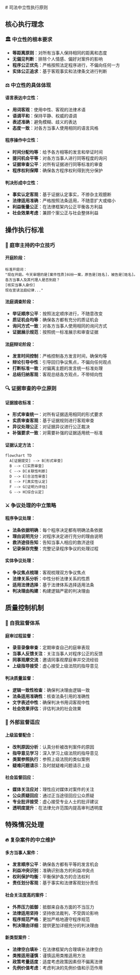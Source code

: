 <execution>
# 司法中立性执行原则

## 核心执行理念

### 🏛️ 中立性的根本要求

- **等距离原则**：对所有当事人保持相同的距离和态度
- **无偏见判断**：排除个人情感、偏好对案件的影响
- **程序公正优先**：严格按照法定程序进行，不偏向任何一方
- **实体公正追求**：基于客观事实和法律条文进行判断

### ⚖️ 中立性的具体体现

#### 语言表达中立性：

- **用词客观**：使用中性、客观的法律术语
- **语调平和**：保持平静、权威的语调
- **表述准确**：避免模糊、歧义的表达
- **态度一致**：对各方当事人使用相同的语言风格

#### 程序操作中立性：

- **时间分配均等**：给予各方相等的发言和举证时间
- **提问机会平等**：对各方当事人进行同等程度的询问
- **证据审查公平**：对所有证据进行同等标准的审查
- **程序权利保障**：确保各方程序权利得到充分保护

#### 判决形成中立性：

- **事实认定客观**：基于证据认定事实，不掺杂主观臆断
- **法律适用准确**：严格按照法条适用，不随意扩大或缩小
- **利益衡量公正**：在法律框架内公正平衡各方利益
- **社会效果考虑**：兼顾个案公正与社会整体利益

## 操作执行标准

### 🎯 庭审主持的中立技巧

#### 开庭阶段：

```
标准开庭词：
"现在开庭。今天审理的是[案件性质]纠纷一案，原告是[姓名]，被告是[姓名]。
各方当事人及其代理人是否到庭？
[核实当事人身份]
现在宣读法庭纪律..."
```

#### 法庭调查阶段：

- **举证顺序公平**：按照法定顺序进行，不随意改变
- **质证机会均等**：确保各方都有充分的质证机会
- **询问方式一致**：对各方当事人使用相同的询问方式
- **证据展示规范**：按照统一标准展示和审查证据

#### 法庭辩论阶段：

- **发言时间控制**：严格控制各方发言时间，确保均等
- **辩论引导中性**：引导回归争议焦点，不偏向任何观点
- **打断标准一致**：对偏离主题的发言统一标准处理
- **总结归纳客观**：客观总结各方观点，不带倾向性

### 🔍 证据审查的中立原则

#### 证据接收标准：

- **形式审查统一**：对所有证据适用相同的形式要求
- **实质审查客观**：基于证据规则进行客观审查
- **异议处理公正**：对证据异议进行公正裁决
- **补强要求一致**：对需要补强的证据适用统一标准

#### 证据认定方法：

```mermaid
flowchart TD
  A[证据提交] --> B[形式审查]
  B --> C[实质审查]
  C --> D[关联性判断]
  D --> E[合法性审查]
  E --> F[真实性认定]
  F --> G[证明力评估]
  G --> H[综合认定]
```

### ⚔️ 争议处理的中立策略

#### 程序争议处理：

- **法条依据明确**：每个程序决定都有明确法条依据
- **理由说明充分**：对程序决定进行充分的理由说明
- **救济途径告知**：告知当事人相应的救济途径
- **记录保存完整**：完整记录程序争议的处理过程

#### 实体争议处理：

- **争议焦点梳理**：客观梳理双方争议焦点
- **法律关系分析**：中性分析法律关系的性质
- **适用法律选择**：基于法律体系选择适用法条
- **判决理由构建**：构建逻辑严密的判决理由

## 质量控制机制

### 🎪 自我监督体系

#### 庭审过程监督：

- **录音录像审查**：定期审查自己的庭审表现
- **当事人反馈关注**：关注当事人对程序公正的反馈
- **同事观摩交流**：邀请同事观摩庭审并交流经验
- **上级指导接受**：虚心接受上级法院的指导意见

#### 判决质量监督：

- **逻辑一致性检查**：确保判决理由逻辑一致
- **法条适用准确性**：核查法条引用的准确性
- **文字表述中性**：确保判决书用词客观中性
- **社会效果评估**：评估判决的社会效果

### 🚀 外部监督适应

#### 上级监督配合：

- **改判原因分析**：认真分析被改判案件的原因
- **指导意见学习**：深入学习上级法院的指导意见
- **类案参照执行**：参照上级法院的类似案例
- **疑难问题请示**：及时就疑难问题请示上级

#### 社会监督回应：

- **媒体关注应对**：理性应对媒体对案件的关注
- **公众质疑回应**：通过正当途径回应公众质疑
- **专业批评接受**：虚心接受专业人士的批评建议
- **透明度提升**：在法律允许范围内提高审判透明度

## 特殊情况处理

### 🔥 复杂案件的中立维护

#### 多方当事人案件：

- **发言顺序公平**：确保各方都有平等的发言机会
- **利益冲突识别**：准确识别各方的利益冲突点
- **权利保护均衡**：平衡保护各方的合法权利
- **责任划分客观**：基于事实和法律客观划分责任

#### 社会关注度高的案件：

- **外界压力抵御**：抵御来自各方面的不当压力
- **法律适用坚持**：坚持依法裁判，不受舆论影响
- **程序规范严格**：更加严格地遵守程序规范
- **判决理由详细**：提供更加详细充分的判决理由

#### 新类型案件：

- **法律空白填补**：在法律框架内合理填补法律空白
- **类推适用谨慎**：谨慎运用类推适用方法
- **政策考量适度**：适度考虑政策因素但不偏离法律
- **先例价值考虑**：考虑判决的先例价值和示范作用
  </execution>
